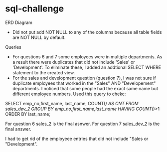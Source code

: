 # sql-challenge

ERD Diagram
- Did not put add NOT NULL to any of the columns because all table fields are NOT NULL by default.

Queries
- For questions 6 and 7 some employees were in multiple departments. As a result there were duplicates that did not include 'Sales' or 'Development'. To eliminate these, I added an addtional SELECT WHERE statement to the created view. 
- For the sales and development question (question 7), I was not sure if duplicate employees that worked in the "Sales" AND "Developement" departments. I noticed that some people had the exact same name but different employee numbers. Used this query to chekc: 

SELECT emp_no,first_name, last_name, COUNT(*) AS CNT
FROM sales_dev_2
GROUP BY emp_no,first_name,last_name
HAVING COUNT(*)>1
ORDER BY last_name;


For question 6 sales_2 is the final asnwer. 
For question 7 sales_dev_2 is the final answer. 

I had to get rid of the employeee entries that did not include "Sales or "Development".